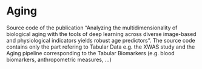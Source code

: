 # Aging

Source code of the publication “Analyzing the multidimensionality of biological aging with the tools of deep learning across diverse image-based and physiological indicators yields robust age predictors”.
The source code contains only the part refering to Tabular Data e.g. the XWAS study and the Aging pipeline corresponding to the Tabular Biomarkers (e.g. blood biomarkers, anthropometric measures, ...)
